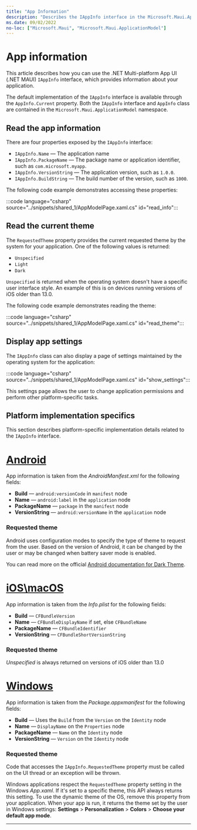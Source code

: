 ```yaml
---
title: "App Information"
description: "Describes the IAppInfo interface in the Microsoft.Maui.ApplicationModel namespace, which provides information about your application. For example, it exposes the app name and version."
ms.date: 09/02/2022
no-loc: ["Microsoft.Maui", "Microsoft.Maui.ApplicationModel"]
---
```


# App information

This article describes how you can use the .NET Multi-platform App UI (.NET MAUI) `IAppInfo` interface, which provides information about your application.

The default implementation of the `IAppInfo` interface is available through the `AppInfo.Current` property. Both the `IAppInfo` interface and `AppInfo` class are contained in the `Microsoft.Maui.ApplicationModel` namespace.

## Read the app information

There are four properties exposed by the `IAppInfo` interface:

- `IAppInfo.Name` &mdash; The application name
- `IAppInfo.PackageName` &mdash; The package name or application identifier, such as `com.microsoft.myapp`.
- `IAppInfo.VersionString` &mdash; The application version, such as `1.0.0`.
- `IAppInfo.BuildString` &mdash; The build number of the version, such as `1000`.

The following code example demonstrates accessing these properties:

:::code language="csharp" source="../snippets/shared_1/AppModelPage.xaml.cs" id="read_info":::

## Read the current theme

The `RequestedTheme` property provides the current requested theme by the system for your application. One of the following values is returned:

- `Unspecified`
- `Light`
- `Dark`

`Unspecified` is returned when the operating system doesn't have a specific user interface style. An example of this is on devices running versions of iOS older than 13.0.

The following code example demonstrates reading the theme:

:::code language="csharp" source="../snippets/shared_1/AppModelPage.xaml.cs" id="read_theme":::

## Display app settings

The `IAppInfo` class can also display a page of settings maintained by the operating system for the application:

:::code language="csharp" source="../snippets/shared_1/AppModelPage.xaml.cs" id="show_settings":::

This settings page allows the user to change application permissions and perform other platform-specific tasks.

## Platform implementation specifics

This section describes platform-specific implementation details related to the `IAppInfo` interface.

<!-- markdownlint-disable MD025 -->

# [Android](#tab/android)

App information is taken from the _AndroidManifest.xml_ for the following fields:

- **Build** &mdash; `android:versionCode` in `manifest` node
- **Name** &mdash; `android:label` in the `application` node
- **PackageName** &mdash; `package` in the `manifest` node
- **VersionString** &mdash; `android:versionName` in the `application` node

### Requested theme

Android uses configuration modes to specify the type of theme to request from the user. Based on the version of Android, it can be changed by the user or may be changed when battery saver mode is enabled.

You can read more on the official [Android documentation for Dark Theme](https://developer.android.com/guide/topics/ui/look-and-feel/darktheme).

# [iOS\macOS](#tab/ios)

App information is taken from the _Info.plist_ for the following fields:

- **Build** &mdash; `CFBundleVersion`
- **Name** &mdash; `CFBundleDisplayName` if set, else `CFBundleName`
- **PackageName** &mdash; `CFBundleIdentifier`
- **VersionString** &mdash; `CFBundleShortVersionString`

### Requested theme

_Unspecified_ is always returned on versions of iOS older than 13.0

# [Windows](#tab/windows)

App information is taken from the _Package.appxmanifest_ for the following fields:

- **Build** &mdash; Uses the `Build` from the `Version` on the `Identity` node
- **Name** &mdash; `DisplayName` on the `Properties` node
- **PackageName** &mdash; `Name` on the `Identity` node
- **VersionString** &mdash; `Version` on the `Identity` node

### Requested theme

Code that accesses the `IAppInfo.RequestedTheme` property must be called on the UI thread or an exception will be thrown.

Windows applications respect the `RequestedTheme` property setting in the Windows _App.xaml_. If it's set to a specific theme, this API always returns this setting. To use the dynamic theme of the OS, remove this property from your application. When your app is run, it returns the theme set by the user in Windows settings: **Settings** > **Personalization** > **Colors** > **Choose your default app mode**.

<!-- TODO: You can read more on the [Windows Requested Theme Documentation](/uwp/api/windows.ui.xaml.application.requestedtheme). -->

--------------

<!-- markdownlint-enable MD025 -->

